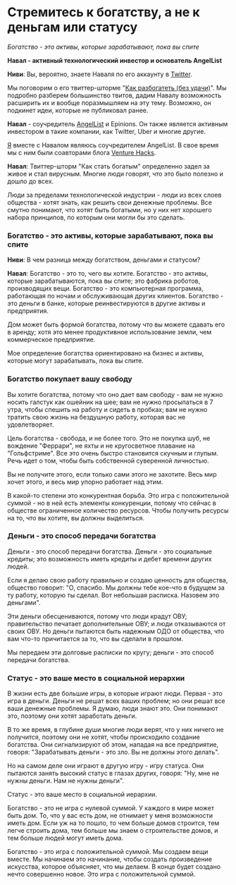 # Стремитесь к богатству, а не к деньгам или статусу
_Богатство - это активы, которые зарабатывают, пока вы спите_

**Навал - активный технологический инвестор и основатель AngelList**

**Ниви**: Вы, вероятно, знаете Наваля по его аккаунту в [Twitter](https://twitter.com/naval).

Мы поговорим о его твиттер-шторме "[Как разбогатеть (без удачи)](https://twitter.com/naval/status/1002103360646823936)". 
Мы подробно разберем большинство твитов, дадим Навалу возможность 
расширить их и вообще поразмышляем на эту тему. Возможно, он подкинет 
идеи, которые не публиковал ранее.

**Навал** - соучредитель [AngelList](http://angel.co/) и Epinions. Он также является активным 
инвестором в такие компании, как Twitter, Uber и многие другие.

[Я](http://twitter.com/nivi) вместе с Навалом являюсь соучредителем AngelList. В свое время мы 
с ним были соавторами блога [Venture Hacks](http://venturehacks.com/).

**Навал**: Твиттер-шторм "Как стать богатым" определенно задел за 
живое и стал вирусным. Многие люди говорят, что это было полезно и дошло до всех.

Люди за пределами технологической индустрии - люди из всех слоев 
общества - хотят знать, как решить свои денежные проблемы. 
Все смутно понимают, что хотят быть богатыми, но у них нет 
хорошего набора принципов, по которым они могли бы это сделать.

### Богатство - это активы, которые зарабатывают, пока вы спите

**Ниви**: В чем разница между богатством, деньгами и статусом?

**Навал**: Богатство - это то, чего вы хотите. Богатство - это 
активы, которые зарабатываются, пока вы спите; это фабрика роботов, 
производящих вещи. Богатство - это компьютерная программа, работающая 
по ночам и обслуживающая других клиентов. Богатство - это деньги 
в банке, которые реинвестируются в другие активы и предприятия.

Дом может быть формой богатства, потому что вы можете сдавать его 
в аренду; хотя это менее продуктивное использование земли, чем 
коммерческое предприятие.

Мое определение богатства ориентировано на бизнес и активы, 
которые могут зарабатывать, пока вы спите.

### Богатство покупает вашу свободу

Вы хотите богатства, потому что оно дает вам свободу - вам 
не нужно носить галстук как ошейник на шее; вам не нужно 
просыпаться в 7 утра, чтобы спешить на работу и сидеть в пробках; 
вам не нужно тратить свою жизнь на бездушную работу, которая 
вас не удовлетворяет.

Цель богатства - свобода, и не более того. Это не покупка шуб, 
не вождение "Феррари", не яхты и не кругосветное плавание на 
"Гольфстриме". Все это очень быстро становится скучным и глупым. 
Речь идет о том, чтобы быть собственной суверенной личностью.

Вы не получите этого, если только сами этого не захотите. 
Весь мир хочет этого, и весь мир упорно работает над этим.

В какой-то степени это конкурентная борьба. Это игра с 
положительной суммой - но в ней есть элементы конкуренции, 
потому что сейчас в обществе ограниченное количество ресурсов. 
Чтобы получить ресурсы на то, что вы хотите, вы должны выделиться.

### Деньги - это способ передачи богатства

Деньги - это способ передачи богатства. Деньги - это 
социальные кредиты; это возможность иметь кредиты и дебет 
времени других людей.

Если я делаю свою работу правильно и создаю ценность для 
общества, общество говорит: "О, спасибо. Мы должны тебе 
кое-что в будущем за ту работу, которую ты сделал. Вот 
небольшая расписка. Назовем это деньгами".

Эти деньги обесцениваются, потому что люди крадут ОВУ; 
правительство печатает дополнительные ОВУ; и люди 
отказываются от своих ОВУ. Но деньги пытаются быть 
надежным ОДО от общества, что вам что-то причитается 
за то, что вы сделали в прошлом.

Мы передаем эти долговые расписки по кругу; деньги - 
это способ передачи богатства.

### Статус - это ваше место в социальной иерархии

В жизни есть две большие игры, в которые играют люди. 
Первая - это игра в деньги. Деньги не решат всех ваших проблем; 
но они решат все ваши денежные проблемы. Я думаю, люди знают 
это. Они понимают это, поэтому они хотят заработать деньги.

В то же время, в глубине души многие люди верят, что у 
них ничего не получится, поэтому они не хотят, чтобы 
происходило создание богатства. Они сигнализируют об этом, 
нападая на все предприятие, говоря: "Зарабатывать деньги - это 
зло. Вы не должны этого делать".

Но на самом деле они играют в другую игру - игру статуса. 
Они пытаются занять высокий статус в глазах других, говоря: 
"Ну, мне не нужны деньги. Нам не нужны деньги". 

Статус - это ваше место в социальной иерархии.

Богатство - это не игра с нулевой суммой. У каждого в 
мире может быть дом. То, что у вас есть дом, не отнимает 
у меня возможности иметь дом. Если уж на то пошло, то чем 
больше домов строится, тем легче строить дома, тем больше 
мы знаем о строительстве домов, и тем больше людей могут иметь дома.

Богатство - это игра с положительной суммой. Мы создаем 
вещи вместе. Мы начинаем это начинание, чтобы создать 
произведение искусства, которое объясняет, что мы делаем. 
В конце будет создано нечто совершенно новое. 
Это игра с положительной суммой.
